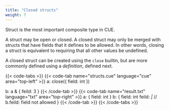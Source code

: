 ```yaml
---
title: "Closed structs"
weight: 7
---
```


Struct is the most important composite type in CUE.

A struct may be open or closed.
A closed struct may only be merged with structs that have fields that
it defines to be allowed.
In other words, closing a struct is equivalent to requiring that all
other values be undefined.

A closed struct can be created using the `close` builtin,
but are more commonly defined using a _definition_, defined next.

{{< code-tabs >}}
{{< code-tab name="structs.cue" language="cue"  area="top-left" >}}
a: close({
	field: int
})

b: a & {
	feild: 3
}
{{< /code-tab >}}
{{< code-tab name="result.txt" language="txt"  area="top-right" >}}
a: {
    field: int
}
b: {
    field: int
    feild: _|_ // b.feild: field not allowed
}
{{< /code-tab >}}
{{< /code-tabs >}}
